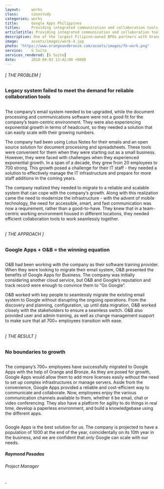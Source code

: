 ```yaml
---
layout:     works
class:      casestudy
categories: works
title:      Google Apps Philippines
titles:     Providing integrated communication and collaboration tools to an IT / BPO company
articletitle: Providing integrated communication and collaboration tools to an IT / BPO company
description: One of the largest Filipino-owned BPOs partners with Orange and Bronze, a Google Cloud Partner, to migrate 700+ employees from their legacy system to G Suite
image:      assets/images/work-4.jpg
photo: "https://www.orangeandbronze.com/assets/images/fb-work.png"
service:    G Suite
services_rendered: [G Suite]
date:       2018-04-03 13:42:00 +0800
---
```

<div class="row">
  <div class="col-12 col-lg-6">
    <H6>[ THE PROBLEM ]</H6>
    <H3>
      Legacy system failed to meet the demand for reliable collaboration tools
    </H3>
    <img src="{{ "assets/images/hr.svg" | relative_url }}" alt="" class="hr" />
  </div>
  <div class="col-12 col-lg-6">
    <p>
      The company’s email system needed to be upgraded, while the document processing and communications software were not a good fit for the company’s team-centric environment. They were also experiencing exponential growth in terms of headcount, so they needed a solution that can easily scale with their growing numbers.
    </p>
    <p>
      The company had been using Lotus Notes for their emails and an open source solution for document processing and spreadsheets. These tools were convenient for them when they were starting out as a small business. However, they were faced with challenges when they experienced exponential growth. In a span of a decade, they grew from 20 employees to 700 strong. This growth posed a challenge for their IT staff - they needed a solution to effectively manage the IT infrastructure and prepare for more staff additions in the coming years.
    </p>
    <p>
      The company realized they needed to migrate to a reliable and scalable system that can cope with the company’s growth. Along with this realization came the need to modernize the infrastructure - with the advent of mobile technology, the need for accessible, smart, and fast communication was now a requirement, rather than a good-to-have. They knew that in a team-centric working environment housed in different locations, they needed efficient collaboration tools to work seamlessly together.
    </p>
  </div>
</div>
<div class="row">
  <div class="col">
    <img src="{{ "assets/images/img-casestudy-4a.jpg" | relative_url }}" alt="" class="img-fluid" />
  </div>
</div>
<div class="row">
  <div class="col-12 col-lg-6">
    <H6>[ THE APPROACH ]</H6>
    <H3>Google Apps + O&B = the winning equation</H3>
    <img src="{{ "assets/images/hr.svg" | relative_url }}" alt="" class="hr" />
  </div>
  <div class="col-12 col-lg-6">
    <p>
      O&B had been working with the company as their software training provider. When they were looking to migrate their email system, O&B presented the benefits of Google Apps for Business. The company was initially considering another cloud service, but O&B and Google’s reputation and track record were enough to convince them to “Go Google”.
    </p>
    <p>
      O&B worked with key people to seamlessly migrate the existing email system to Google without disrupting the ongoing operations. From the discovery and planning, configuration, up until data migration, O&B worked closely with the stakeholders to ensure a seamless switch. O&B also provided user and admin training, as well as change management support to make sure that all 700+ employees transition with ease.
    </p>
  </div>
</div>

<div class="row">
  <div class="col-12 col-lg-6 text-center">
    <img src="{{ "assets/images/img-casestudy-4d.jpg" | relative_url }}" alt="" class="img-fluid m10" />
  </div>
  <div class="col-12 col-lg-6 text-center">
    <img src="{{ "assets/images/img-casestudy-4b.jpg" | relative_url }}" alt="" class="img-fluid m10" />
    <!-- <img src="{{ "assets/images/img-casestudy-4c.jpg" | relative_url }}" alt="" class="img-fluid m10" /> -->
  </div>
</div>
<div class="row">
  <div class="col-12 col-lg-6">
    <H6>[ THE RESULT ]</H6>
    <H3>No boundaries to growth</H3>
    <img src="{{ "assets/images/hr.svg" | relative_url }}" alt="" class="hr" />
  </div>
  <div class="col-12 col-lg-6">
    <p>
      The company’s 700+ employees have successfully migrated to Google Apps with the help of Orange and Bronze. As they are posed for growth, Google Apps would allow them to add more licenses easily without the need to set up complex infrastructures or manage servers. Aside from the convenience, Google Apps provided a reliable and cost-efficient way to communicate and collaborate. Now, employees enjoy the various communication channels available to them, whether it be email, chat or video conferencing. They also have a platform for agility to do things in real time, develop a paperless environment, and build a knowledgebase using the different apps.
    </p>
  </div>
</div>
<div class="row d-flex justify-content-center">
  <div class="col-xs-12 col-sm-12 col-md-12 col-lg-8 col-xl-8">
    <div class="feedback-container">
      <div class="feedback-slider">
        <div class="feedback-card">
          <img class="element" src="{{ "assets/images/front-element.svg" }}" alt="">
          <div class="feedback-photo">
            <img src="{{ "assets/images/feedback-raymond.jpg" | relative_url }}" alt="" class="photo" />
          </div>
          <div class="feedback-content">
            <p class="content">
              Google Apps is the best solution for us. The company is projected to have a population of 1000 at the end of the year, coincidentally on its 10th year in the business, and we are confident that only Google can scale with our needs.
            </p>
            <h5 class="author">Raymond Posadas</h5>
            <h6 class="company">
              Project Manager
            </h6>
          </div>
        </div>
      </div>
      <div class="feedback-controls">
        <a id="btn-prev" href="#" class="btn-links">
          <img class="prev" src="{{ "assets/images/btn-prev.svg" | relative_url }}" alt="" />
        </a>
        <a id="btn-next" href="#" class="btn-links">
          <img class="next" src="{{ "assets/images/btn-next.svg" | relative_url }}" alt="" />
        </a>
      </div>
    </div>
  </div>
</div>